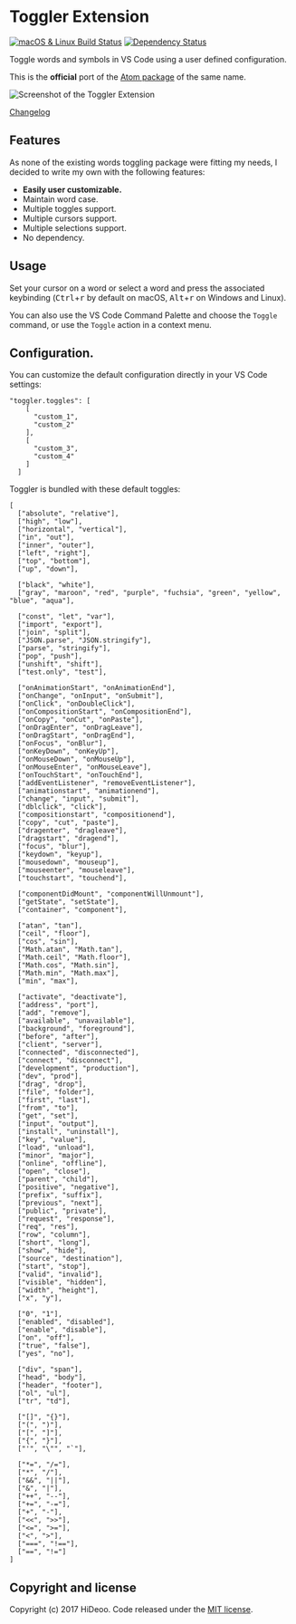 # Toggler Extension

[![macOS & Linux Build Status](https://travis-ci.org/HiDeoo/toggler-vscode.svg?branch=master)](https://travis-ci.org/HiDeoo/toggler-vscode)
[![Dependency Status](https://david-dm.org/HiDeoo/toggler-vscode.svg)](https://david-dm.org/HiDeoo/toggler-vscode)

Toggle words and symbols in VS Code using a user defined configuration.

This is the **official** port of the [Atom package](https://atom.io/packages/toggler) of the same name.

![Screenshot of the Toggler Extension](https://i.imgur.com/I2vuYqR.gif)

[Changelog](https://github.com/HiDeoo/toggler-vscode/blob/master/CHANGELOG.md)

## Features

As none of the existing words toggling package were fitting my needs, I decided to write my own with the following features:

  * **Easily user customizable.**
  * Maintain word case.
  * Multiple toggles support.
  * Multiple cursors support.
  * Multiple selections support.
  * No dependency.

## Usage

Set your cursor on a word or select a word and press the associated keybinding (<kbd>Ctrl</kbd>+<kbd>r</kbd> by default on macOS, <kbd>Alt</kbd>+<kbd>r</kbd> on Windows and Linux).

You can also use the VS Code Command Palette and choose the `Toggle` command, or use the `Toggle` action in a context menu.

## Configuration.

You can customize the default configuration directly in your VS Code settings:

```
"toggler.toggles": [
    [
      "custom_1",
      "custom_2"
    ],
    [
      "custom_3",
      "custom_4"
    ]
  ]
```

Toggler is bundled with these default toggles:

```
[
  ["absolute", "relative"],
  ["high", "low"],
  ["horizontal", "vertical"],
  ["in", "out"],
  ["inner", "outer"],
  ["left", "right"],
  ["top", "bottom"],
  ["up", "down"],

  ["black", "white"],
  ["gray", "maroon", "red", "purple", "fuchsia", "green", "yellow", "blue", "aqua"],

  ["const", "let", "var"],
  ["import", "export"],
  ["join", "split"],
  ["JSON.parse", "JSON.stringify"],
  ["parse", "stringify"],
  ["pop", "push"],
  ["unshift", "shift"],
  ["test.only", "test"],

  ["onAnimationStart", "onAnimationEnd"],
  ["onChange", "onInput", "onSubmit"],
  ["onClick", "onDoubleClick"],
  ["onCompositionStart", "onCompositionEnd"],
  ["onCopy", "onCut", "onPaste"],
  ["onDragEnter", "onDragLeave"],
  ["onDragStart", "onDragEnd"],
  ["onFocus", "onBlur"],
  ["onKeyDown", "onKeyUp"],
  ["onMouseDown", "onMouseUp"],
  ["onMouseEnter", "onMouseLeave"],
  ["onTouchStart", "onTouchEnd"],
  ["addEventListener", "removeEventListener"],
  ["animationstart", "animationend"],
  ["change", "input", "submit"],
  ["dblclick", "click"],
  ["compositionstart", "compositionend"],
  ["copy", "cut", "paste"],
  ["dragenter", "dragleave"],
  ["dragstart", "dragend"],
  ["focus", "blur"],
  ["keydown", "keyup"],
  ["mousedown", "mouseup"],
  ["mouseenter", "mouseleave"],
  ["touchstart", "touchend"],

  ["componentDidMount", "componentWillUnmount"],
  ["getState", "setState"],
  ["container", "component"],

  ["atan", "tan"],
  ["ceil", "floor"],
  ["cos", "sin"],
  ["Math.atan", "Math.tan"],
  ["Math.ceil", "Math.floor"],
  ["Math.cos", "Math.sin"],
  ["Math.min", "Math.max"],
  ["min", "max"],

  ["activate", "deactivate"],
  ["address", "port"],
  ["add", "remove"],
  ["available", "unavailable"],
  ["background", "foreground"],
  ["before", "after"],
  ["client", "server"],
  ["connected", "disconnected"],
  ["connect", "disconnect"],
  ["development", "production"],
  ["dev", "prod"],
  ["drag", "drop"],
  ["file", "folder"],
  ["first", "last"],
  ["from", "to"],
  ["get", "set"],
  ["input", "output"],
  ["install", "uninstall"],
  ["key", "value"],
  ["load", "unload"],
  ["minor", "major"],
  ["online", "offline"],
  ["open", "close"],
  ["parent", "child"],
  ["positive", "negative"],
  ["prefix", "suffix"],
  ["previous", "next"],
  ["public", "private"],
  ["request", "response"],
  ["req", "res"],
  ["row", "column"],
  ["short", "long"],
  ["show", "hide"],
  ["source", "destination"],
  ["start", "stop"],
  ["valid", "invalid"],
  ["visible", "hidden"],
  ["width", "height"],
  ["x", "y"],

  ["0", "1"],
  ["enabled", "disabled"],
  ["enable", "disable"],
  ["on", "off"],
  ["true", "false"],
  ["yes", "no"],

  ["div", "span"],
  ["head", "body"],
  ["header", "footer"],
  ["ol", "ul"],
  ["tr", "td"],

  ["[]", "{}"],
  ["(", ")"],
  ["[", "]"],
  ["{", "}"],
  ["'", "\"", "`"],

  ["*=", "/="],
  ["*", "/"],
  ["&&", "||"],
  ["&", "|"],
  ["++", "--"],
  ["+=", "-="],
  ["+", "-"],
  ["<<", ">>"],
  ["<=", ">="],
  ["<", ">"],
  ["===", "!=="],
  ["==", "!="]
]
```

## Copyright and license

Copyright (c) 2017 HiDeoo. Code released under the [MIT license](https://github.com/HiDeoo/toggler-vscode/blob/master/LICENSE.md).
